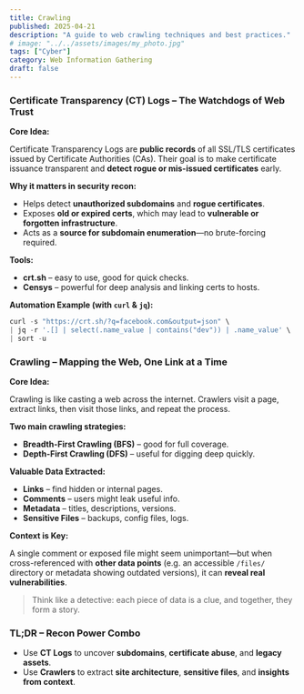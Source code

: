 ```yaml
---
title: Crawling
published: 2025-04-21
description: "A guide to web crawling techniques and best practices."
# image: "../../assets/images/my_photo.jpg"
tags: ["Cyber"]
category: Web Information Gathering 
draft: false
---
```


### Certificate Transparency (CT) Logs – The Watchdogs of Web Trust

**Core Idea:**

Certificate Transparency Logs are **public records** of all SSL/TLS certificates issued by Certificate Authorities (CAs). Their goal is to make certificate issuance transparent and **detect rogue or mis-issued certificates** early.

**Why it matters in security recon:**

- Helps detect **unauthorized subdomains** and **rogue certificates**.
- Exposes **old or expired certs**, which may lead to **vulnerable or forgotten infrastructure**.
- Acts as a **source for subdomain enumeration**—no brute-forcing required.

**Tools:**

- **crt.sh** – easy to use, good for quick checks.
- **Censys** – powerful for deep analysis and linking certs to hosts.

**Automation Example (with `curl` & `jq`):**

```jsx
curl -s "https://crt.sh/?q=facebook.com&output=json" \
| jq -r '.[] | select(.name_value | contains("dev")) | .name_value' \
| sort -u
```

### Crawling – Mapping the Web, One Link at a Time

**Core Idea:**

Crawling is like casting a web across the internet. Crawlers visit a page, extract links, then visit those links, and repeat the process.

**Two main crawling strategies:**

- **Breadth-First Crawling (BFS)** – good for full coverage.
- **Depth-First Crawling (DFS)** – useful for digging deep quickly.

**Valuable Data Extracted:**

- **Links** – find hidden or internal pages.
- **Comments** – users might leak useful info.
- **Metadata** – titles, descriptions, versions.
- **Sensitive Files** – backups, config files, logs.

**Context is Key:**

A single comment or exposed file might seem unimportant—but when cross-referenced with **other data points** (e.g. an accessible `/files/` directory or metadata showing outdated versions), it can **reveal real vulnerabilities**.

> Think like a detective: each piece of data is a clue, and together, they form a story.
> 

### TL;DR – Recon Power Combo

- Use **CT Logs** to uncover **subdomains**, **certificate abuse**, and **legacy assets**.
- Use **Crawlers** to extract **site architecture**, **sensitive files**, and **insights from context**.